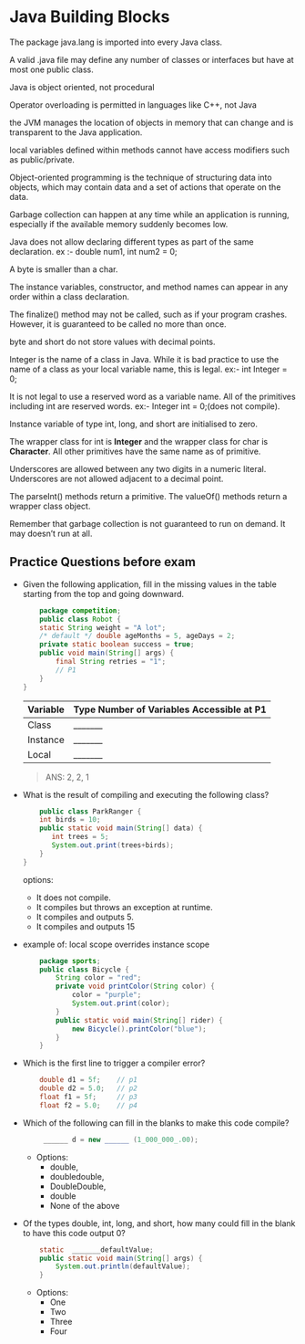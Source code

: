 # Java Building Blocks

The package java.lang is imported into every Java class.

A valid .java file may define any number of classes or interfaces but have at most one public class.

Java is object oriented, not procedural

Operator overloading is permitted in languages like C++, not Java

the JVM manages the location of objects in memory that can change and is transparent to the Java application.

local variables defined within methods cannot have access modifiers such as public/private.

Object-oriented programming is the technique of structuring data into objects, which may contain data and a set of actions that operate on the data.

Garbage collection can happen at any time while an application is running, especially if the available memory suddenly becomes low.

Java does not allow declaring different types as part of the same declaration. ex :- double num1, int num2 = 0;

A byte is smaller than a char.

The instance variables, constructor, and method names can appear in any order within a class declaration.

The finalize() method may not be called, such as if your program crashes. However, it is guaranteed to be called no more than once.

byte and short do not store values with decimal points.

Integer is the name of a class in Java. While it is bad practice to use the name of a class as your local variable name, this is legal. ex:- int Integer = 0;

It is not legal to use a reserved word as a variable name. All of the primitives including int are reserved words. ex:- Integer int = 0;(does not compile).

Instance variable of type int, long, and short are initialised to zero.

The wrapper class for int is **Integer** and the wrapper class for char is **Character**. All other primitives have the same name as of primitive.

Underscores are allowed between any two digits in a numeric literal. Underscores are not allowed adjacent to a decimal point.

The parseInt() methods return a primitive. The valueOf() methods return a wrapper class object.

Remember that garbage collection is not guaranteed to run on demand. It may doesn’t run at all.

## Practice Questions before exam

- Given the following application, fill in the missing values in the table starting from the top and going downward.
    ```java
        package competition;
        public class Robot {
        static String weight = "A lot";
        /* default */ double ageMonths = 5, ageDays = 2;
        private static boolean success = true;
        public void main(String[] args) {
            final String retries = "1";
            // P1
        }
    }
    ```
    | Variable | Type Number of Variables Accessible at P1 |
    | --- | --- |
    | Class | _______ |
    | Instance | _______ |
    | Local | _______ |

    > ANS: 2, 2, 1

- What is the result of compiling and executing the following class?
    ```java
        public class ParkRanger {
        int birds = 10;
        public static void main(String[] data) {
           int trees = 5;
           System.out.print(trees+birds);
        }
    }
    ```
    options:
    - It does not compile.
    - It compiles but throws an exception at runtime.
    - It compiles and outputs 5.
    - It compiles and outputs 15
- example of: local scope overrides instance scope
    ```Java
        package sports;
        public class Bicycle {
            String color = "red";
            private void printColor(String color) {
                color = "purple";
                System.out.print(color);
            }
            public static void main(String[] rider) {
                new Bicycle().printColor("blue");
            }
        }
    ```
- Which is the first line to trigger a compiler error?
    ```java
        double d1 = 5f;    // p1
        double d2 = 5.0;   // p2
        float f1 = 5f;     // p3
        float f2 = 5.0;    // p4
    ```
- Which of the following can fill in the blanks to make this code compile?
    ```java
         ______ d = new ______ (1_000_000_.00);
    ```
  - Options:
    - double,
    - doubledouble,
    - DoubleDouble,
    - double
    - None of the above

- Of the types double, int, long, and short, how many could fill in the blank to have this code output 0?
    ```java
        static  _______defaultValue;
        public static void main(String[] args) {
            System.out.println(defaultValue);
        }
    ```
  - Options:
    - One
    - Two
    - Three
    - Four
